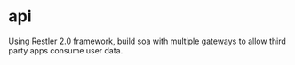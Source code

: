api
===
Using Restler 2.0 framework, build soa with multiple gateways to allow third party apps consume user data.
